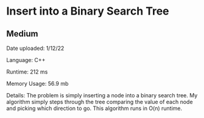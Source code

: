
# Insert into a Binary Search Tree

## Medium

Date uploaded: 1/12/22

Language: C++

Runtime: 212 ms

Memory Usage: 56.9 mb

Details: The problem is simply inserting a node into a binary search tree. My algorithm simply steps through the tree comparing the value of each node and picking which direction to go. This algorithm runs in O(n) runtime.
